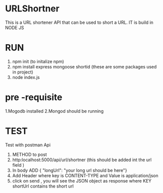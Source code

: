 # URLShortner
This is a URL shortener API that can be used to short a URL. IT is build in NODE JS
# RUN
1. npm init (to initalize npm)
2. npm install express mongoose shortid (these are some packages used in project)
3. node index.js
# pre -requisite
1.Mogodb installed 
2.Mongod should be running

# TEST
Test with postman Api 
1. METHOD to post
2.  http:localhost:5000/api/url/shortner (this should be added int the url field )
3.  In body ADD { "longUrl": "your long url should be  here"}
4.  Add Header where key is CONTENT-TYPE and Value is application/json
5.  click on send , you will see the JSON object as response where KEY shortUrl contains the short url 

